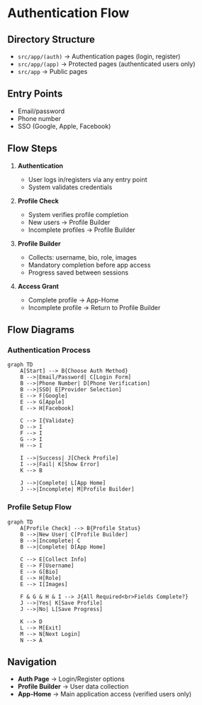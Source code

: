 # Authentication Flow

## Directory Structure
- `src/app/(auth)` → Authentication pages (login, register)
- `src/app/(app)` → Protected pages (authenticated users only)
- `src/app` → Public pages

## Entry Points
- Email/password
- Phone number
- SSO (Google, Apple, Facebook)

## Flow Steps
1. **Authentication**
   - User logs in/registers via any entry point
   - System validates credentials

2. **Profile Check**
   - System verifies profile completion
   - New users → Profile Builder
   - Incomplete profiles → Profile Builder

3. **Profile Builder**
   - Collects: username, bio, role, images
   - Mandatory completion before app access
   - Progress saved between sessions

4. **Access Grant**
   - Complete profile → App-Home
   - Incomplete profile → Return to Profile Builder

## Flow Diagrams

### Authentication Process
```mermaid
graph TD
    A[Start] --> B{Choose Auth Method}
    B -->|Email/Password| C[Login Form]
    B -->|Phone Number| D[Phone Verification]
    B -->|SSO| E[Provider Selection]
    E --> F[Google]
    E --> G[Apple]
    E --> H[Facebook]
    
    C --> I{Validate}
    D --> I
    F --> I
    G --> I
    H --> I
    
    I -->|Success| J[Check Profile]
    I -->|Fail| K[Show Error]
    K --> B
    
    J -->|Complete| L[App Home]
    J -->|Incomplete| M[Profile Builder]
```

### Profile Setup Flow
```mermaid
graph TD
    A[Profile Check] --> B{Profile Status}
    B -->|New User| C[Profile Builder]
    B -->|Incomplete| C
    B -->|Complete| D[App Home]
    
    C --> E[Collect Info]
    E --> F[Username]
    E --> G[Bio]
    E --> H[Role]
    E --> I[Images]
    
    F & G & H & I --> J{All Required<br>Fields Complete?}
    J -->|Yes| K[Save Profile]
    J -->|No| L[Save Progress]
    
    K --> D
    L --> M[Exit]
    M --> N[Next Login]
    N --> A
```

## Navigation
- **Auth Page** → Login/Register options
- **Profile Builder** → User data collection
- **App-Home** → Main application access (verified users only)
